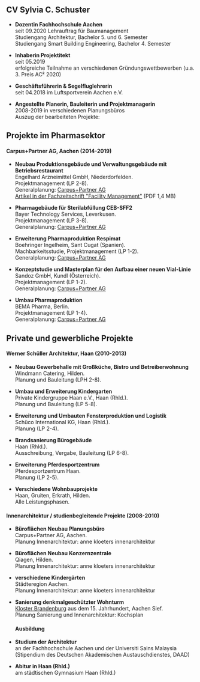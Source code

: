 ## CV Sylvia C. Schuster

- **Dozentin Fachhochschule Aachen** <br>
  seit 09.2020 Lehrauftrag für Baumanagement<br>
  Studiengang Architektur, Bachelor 5. und 6. Semester<br>
  Studiengang Smart Building Engineering, Bachelor 4. Semester

- **Inhaberin Projektitekt** <br>
  seit 05.2019 <br>
  erfolgreiche Teilnahme an verschiedenen Gründungswettbewerben (u.a. 3. Preis AC² 2020)
  
- **Geschäftsführerin & Segelfluglehrerin** <br>
  seit 04.2018 im Luftsportverein Aachen e.V.
  
- **Angestellte Planerin, Bauleiterin und Projektmanagerin** <br>
  2008-2019 in verschiedenen Planungsbüros <br>
  Auszug der bearbeiteten Projekte:

## Projekte im Pharmasektor
#### Carpus+Partner AG, Aachen (2014-2019)

- **Neubau Produktionsgebäude und Verwaltungsgebäude mit Betriebsrestaurant** <br>
  Engelhard Arzneimittel GmbH, Niederdorfelden. <br>
  Projektmanagement (LP 2-8).<br>
  Generalplanung: [Carpus+Partner AG](https://www.carpus.de/what-we-do/engelhard-produktion-und-kantine)<br>
  [Artikel in der Fachzeitschrift "Facility Management"](/contents/2018_Artikel_Facility_Management.pdf) (PDF 1,4 MB)

- **Pharmagebäude für Sterilabfüllung CEB-SFF2** <br>
  Bayer Technology Services, Leverkusen. <br>
  Projektmanagement (LP 3-8).<br>
  Generalplanung: [Carpus+Partner AG](https://www.carpus.de/)
  
- **Erweiterung Pharmaproduktion Respimat** <br>
  Boehringer Ingelheim, Sant Cugat (Spanien).<br>
  Machbarkeitsstudie, Projektmanagement (LP 1-2).<br>
  Generalplanung: [Carpus+Partner AG](https://www.carpus.de/)
  
- **Konzeptstudie und Masterplan für den Aufbau einer neuen Vial-Linie**<br>
  Sandoz GmbH, Kundl (Österreich).<br>
  Projektmanagement (LP 1-2).<br>
  Generalplanung: [Carpus+Partner AG](https://www.carpus.de/)
  
- **Umbau Pharmaproduktion**<br>
  BEMA Pharma, Berlin.<br>
  Projektmanagement (LP 1-4).<br>
  Generalplanung: [Carpus+Partner AG](https://www.carpus.de/)


## Private und gewerbliche Projekte
#### Werner Schüller Architektur, Haan (2010-2013)

- **Neubau Gewerbehalle mit Großküche, Bistro und Betreiberwohnung**<br>
  Windmann Catering, Hilden.<br>
  Planung und Bauleitung (LPH 2-8).
  
- **Umbau und Erweiterung Kindergarten**<br>
 Private Kindergruppe Haan e.V., Haan (Rhld.).<br>
 Planung und Bauleitung (LP 5-8).
 
- **Erweiterung und Umbauten Fensterproduktion und Logistik**<br>
  Schüco International KG, Haan (Rhld.).<br>
  Planung (LP 2-4).
  
- **Brandsanierung Bürogebäude**<br>
  Haan (Rhld.).<br>
  Ausschreibung, Vergabe, Bauleitung (LP 6-8).
  
- **Erweiterung Pferdesportzentrum**<br>
  Pferdesportzentrum Haan.<br>
  Planung (LP 2-5).
  
- **Verschiedene Wohnbauprojekte**<br>
  Haan, Gruiten, Erkrath, Hilden.<br>
  Alle Leistungsphasen.
  
#### Innenarchitektur / studienbegleitende Projekte (2008-2010)

- **Büroflächen Neubau Planungsbüro**<br>
  Carpus+Partner AG, Aachen.<br>
  Planung Innenarchitektur: anne kloeters innenarchitektur
  
- **Büroflächen Neubau Konzernzentrale**<br>
  Qiagen, Hilden.<br>
  Planung Innenarchitektur: anne kloeters innenarchitektur
  
- **verschiedene Kindergärten**<br>
  Städteregion Aachen.<br>
  Planung Innenarchitektur: anne kloeters innenarchitektur
  
- **Sanierung denkmalgeschützter Wohnturm**<br>
  [Kloster Brandenburg](https://de.wikipedia.org/wiki/Kloster_Brandenburg_(Sief)) aus dem 15. Jahrhundert, Aachen Sief.<br>
  Planung Sanierung und Innenarchitektur: Kochsplan
  
  #### Ausbildung
  
- **Studium der Architektur**<br>
  an der Fachhochschule Aachen und der Universiti Sains Malaysia (Stipendium des Deutschen Akademischen Austauschdienstes, DAAD)
  
- **Abitur in Haan (Rhld.)**<br>
  am städtischen Gymnasium Haan (Rhld.)


